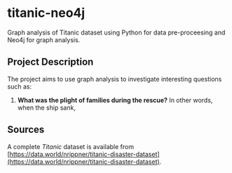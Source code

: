 # titanic-neo4j
Graph analysis of Titanic dataset using Python for data pre-proceesing and Neo4j for graph analysis. 

## Project Description
The project aims to use graph analysis to investigate interesting questions such as:

1) **What was the plight of families during the rescue?** In other words, when the ship sank, 

## Sources
A complete *Titanic* dataset is available from [https://data.world/nrippner/titanic-disaster-dataset](https://data.world/nrippner/titanic-disaster-dataset). 